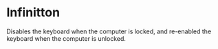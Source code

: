 # Infinitton
Disables the keyboard when the computer is locked, and re-enabled the keyboard when the computer is unlocked.
